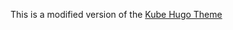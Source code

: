 This is a modified version of the [Kube Hugo Theme][kube]

[kube]: https://github.com/jeblister/kube
